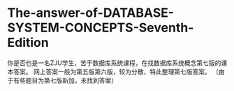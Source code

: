 # The-answer-of-DATABASE-SYSTEM-CONCEPTS-Seventh-Edition
你是否也是一名ZJU学生，苦于数据库系统课程，在找数据库系统概念第七版的课本答案。 网上答案一般为第五版第六版，较为分散，特此整理第七版答案。  （由于有些题目为第七版新加，未找到答案）
